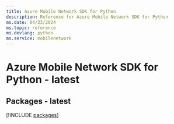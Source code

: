 ```yaml
---
title: Azure Mobile Network SDK for Python
description: Reference for Azure Mobile Network SDK for Python
ms.date: 04/23/2024
ms.topic: reference
ms.devlang: python
ms.service: mobilenetwork
---
```

# Azure Mobile Network SDK for Python - latest
## Packages - latest
[!INCLUDE [packages](mobile-network-index.md)]